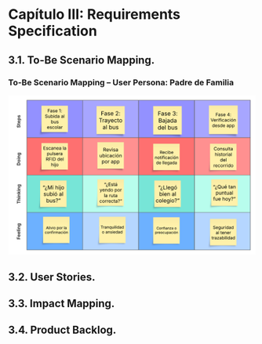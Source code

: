 ﻿# Capítulo III: Requirements Specification

## 3.1. To-Be Scenario Mapping.

### To-Be Scenario Mapping – User Persona: Padre de Familia

![toBePropietario](/assets/chapter3/Scenario_map.png)

## 3.2. User Stories.

## 3.3. Impact Mapping.

## 3.4. Product Backlog.
